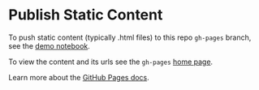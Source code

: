 
# Publish Static Content

To push static content (typically .html files) to this repo `gh-pages` branch, see the [demo notebook](https://nbviewer.jupyter.org/github/oscar6echo/publish-gh-pages/blob/master/demo-publish-gh-pages.ipynb).

To view the content and its urls see the `gh-pages` [home page](https://oscar6echo.github.io/publish-gh-pages/index.html).

Learn more about the [GitHub Pages docs](https://pages.github.com/).

